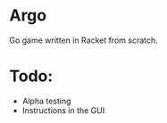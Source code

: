 # Argo

Go game written in Racket from scratch.

# Todo:

* Alpha testing
* Instructions in the GUI
